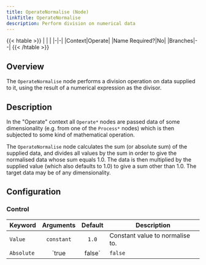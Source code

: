 ```yaml
---
title: OperateNormalise (Node)
linkTitle: OperateNormalise
description: Perform division on numerical data
---
```


{{< htable >}}
| | |
|-|-|
|Context|Operate|
|Name Required?|No|
|Branches|--|
{{< /htable >}}

## Overview

The `OperateNormalise` node performs a division operation on data supplied to it, using the result of a numerical expression as the divisor.

## Description

In the "Operate" context all `Operate*` nodes are passed data of some dimensionality (e.g. from one of the `Process*` nodes) which is then subjected to some kind of mathematical operation.

The `OperateNormalise` node calculates the sum (or absolute sum) of the supplied data, and divides all values by the sum in order to give the normalised data whose sum equals 1.0. The data is then multiplied by the supplied value (which also defaults to 1.0) to give a sum other than 1.0. The target data may be of any dimensionality.

## Configuration

### Control

|Keyword|Arguments|Default|Description|
|:------|:--:|:-----:|-----------|
|`Value`|`constant`|`1.0`|Constant value to normalise to.|
|`Absolute`|`true|false`|`false`|Whether to use the absolute sum of values rather than the direct sum.|
